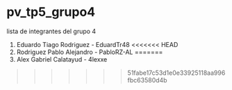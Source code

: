 # pv_tp5_grupo4

lista de integrantes del grupo 4

1. Eduardo Tiago Rodriguez - EduardTr48
<<<<<<< HEAD
2. Rodriguez Pablo Alejandro - PabloRZ-AL
=======
2. Alex Gabriel Calatayud - 4lexxe
>>>>>>> 51fabe17c53d1e0e33925118aa996fbc63580d4b
